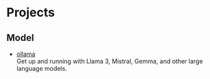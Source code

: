 # Projects

## Model

- [ollama](https://github.com/ollama/ollama)
  <br/>Get up and running with Llama 3, Mistral, Gemma, and other large language models.